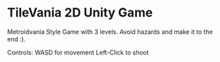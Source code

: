 # TileVania 2D Unity Game
Metroidvania Style Game with 3 levels.
Avoid hazards and make it to the end :).

Controls:
WASD for movement
Left-Click to shoot

